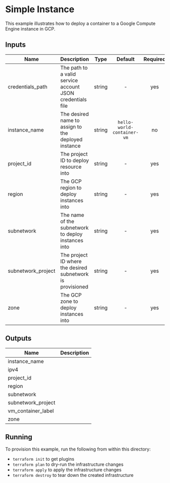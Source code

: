 # Simple Instance

This example illustrates how to deploy a container to a Google Compute Engine instance in GCP.

[^]: (autogen_docs_start)


## Inputs

| Name | Description | Type | Default | Required |
|------|-------------|:----:|:-----:|:-----:|
| credentials_path | The path to a valid service account JSON credentials file | string | - | yes |
| instance_name | The desired name to assign to the deployed instance | string | `hello-world-container-vm` | no |
| project_id | The project ID to deploy resource into | string | - | yes |
| region | The GCP region to deploy instances into | string | - | yes |
| subnetwork | The name of the subnetwork to deploy instances into | string | - | yes |
| subnetwork_project | The project ID where the desired subnetwork is provisioned | string | - | yes |
| zone | The GCP zone to deploy instances into | string | - | yes |

## Outputs

| Name | Description |
|------|-------------|
| instance_name |  |
| ipv4 |  |
| project_id |  |
| region |  |
| subnetwork |  |
| subnetwork_project |  |
| vm_container_label |  |
| zone |  |

[^]: (autogen_docs_end)

## Running

To provision this example, run the following from within this directory:

- `terraform init` to get plugins
- `terraform plan` to dry-run the infrastructure changes
- `terraform apply` to apply the infrastructure changes
- `terraform destroy` to tear down the created infrastructure